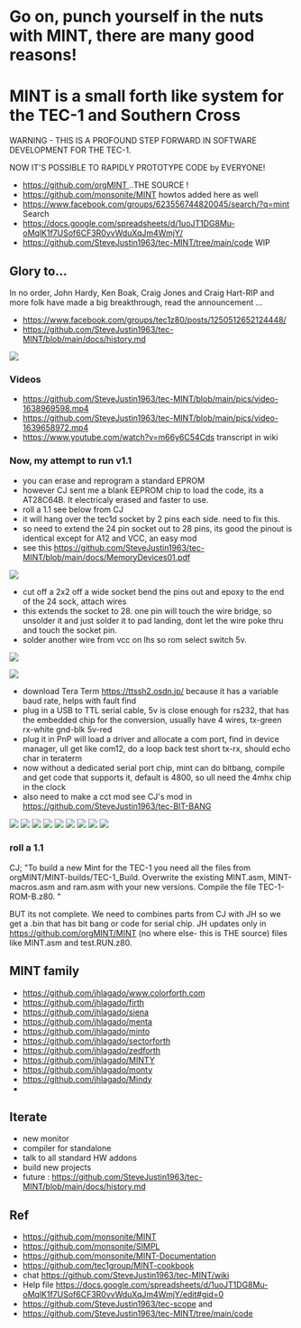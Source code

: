   

# Go on, punch yourself in the nuts with MINT, there are many good reasons!

# MINT is a small forth like system for the TEC-1 and Southern Cross  
WARNING - THIS IS A PROFOUND STEP FORWARD IN SOFTWARE DEVELOPMENT FOR THE TEC-1. 


NOW IT'S POSSIBLE TO RAPIDLY PROTOTYPE CODE by EVERYONE!

- [https://github.com/orgMINT  ](https://github.com/orgMINT/MINT)       ..THE SOURCE !
- https://github.com/monsonite/MINT         howtos added here as well
- https://www.facebook.com/groups/623556744820045/search/?q=mint   Search 
- https://docs.google.com/spreadsheets/d/1uoJT1DG8Mu-oMqlK1f7USof6CF3R0vvWduXqJm4WmjY/
- https://github.com/SteveJustin1963/tec-MINT/tree/main/code WIP


## Glory to...
In no order, John Hardy, Ken Boak, Craig Jones and Craig Hart-RIP and more folk have made a big breakthrough, read the announcement ...
- https://www.facebook.com/groups/tec1z80/posts/1250512652124448/ 
- https://github.com/SteveJustin1963/tec-MINT/blob/main/docs/history.md

![](https://github.com/SteveJustin1963/tec-MINT/blob/main/pics/263565308_1147844542415783_7150078760328965579_n.jpg)

### Videos
- https://github.com/SteveJustin1963/tec-MINT/blob/main/pics/video-1638969598.mp4
- https://github.com/SteveJustin1963/tec-MINT/blob/main/pics/video-1639658972.mp4
- https://www.youtube.com/watch?v=m66y6C54Cds  transcript in wiki



### Now, my attempt to run v1.1

- you can erase and reprogram a standard EPROM
- however CJ sent me a blank EEPROM chip to load the code, its a AT28C64B. It electricaly erased and faster to use. 
- roll a 1.1 see below from CJ
- it will hang over the tec1d socket by 2 pins each side. need to fix this.
- so need to extend the 24 pin socket out to 28 pins, its good the pinout is identical except for A12 and VCC, an easy mod
- see this https://github.com/SteveJustin1963/tec-MINT/blob/main/docs/MemoryDevices01.pdf
 
![](https://github.com/SteveJustin1963/tec-MINT/blob/main/pics/ee%20pins2.png)

- cut off a 2x2 off a wide socket bend the pins out and epoxy to the end of the 24 sock, attach wires
- this extends the socket to 28. one pin will touch the wire bridge, so unsolder it and just solder it to pad landing, dont let the wire poke thru and touch the socket pin.
- solder another wire from vcc on lhs so rom select switch 5v.

![](https://github.com/SteveJustin1963/tec-MINT/blob/main/pics/IMG_8433.jpg)

![](https://github.com/SteveJustin1963/tec-MINT/blob/main/pics/sock1.png)

- download Tera Term https://ttssh2.osdn.jp/ because it has a variable baud rate, helps with fault find
- plug in a USB to TTL serial cable, 5v is close enough for rs232, that has the embedded chip for the conversion, usually have 4 wires, tx-green rx-white gnd-blk 5v-red
- plug it in PnP will load a driver and allocate a com port, find in device manager, ull get like com12, do a loop back test short tx-rx, should echo char in teraterm
- now without a dedicated serial port chip, mint can do bitbang, compile and get code that supports it, default is 4800, so ull need the 4mhx chip in the clock
- also need to make a cct mod see CJ's mod in https://github.com/SteveJustin1963/tec-BIT-BANG

![](https://github.com/SteveJustin1963/tec-MINT/blob/main/pics/IMG_8455.jpg)
![](https://github.com/SteveJustin1963/tec-MINT/blob/main/pics/IMG_8483%20(1).jpg)
![](https://github.com/SteveJustin1963/tec-MINT/blob/main/pics/IMG_8483%20(2).jpg)
![](https://github.com/SteveJustin1963/tec-MINT/blob/main/pics/IMG_8484%20(1).jpg)
![](https://github.com/SteveJustin1963/tec-MINT/blob/main/pics/IMG_8485%20(1).jpg)
![](https://github.com/SteveJustin1963/tec-MINT/blob/main/pics/IMG_8486%20(1).jpg)
![](https://github.com/SteveJustin1963/tec-MINT/blob/main/pics/IMG_8487%20(1).jpg)
![](https://github.com/SteveJustin1963/tec-MINT/blob/main/pics/IMG_8488%20(1).jpg)
![](https://github.com/SteveJustin1963/tec-MINT/blob/main/pics/IMG_8467.jpg)
![]()

### roll a 1.1
CJ; "To build a new Mint for the TEC-1 you need all the files from orgMINT/MINT-builds/TEC-1_Build.
Overwrite the existing MINT.asm, MINT-macros.asm and ram.asm with your new versions. 
Compile the file TEC-1-ROM-B.z80. "

BUT its not complete. We need to combines parts from CJ with JH so we get a .bin that has bit bang or code for serial chip. JH updates only in https://github.com/orgMINT/MINT (no where else- this is THE source) files like MINT.asm and test.RUN.z80. 





## MINT family
  - https://github.com/jhlagado/www.colorforth.com
  - https://github.com/jhlagado/firth
  - https://github.com/jhlagado/siena
  - https://github.com/jhlagado/menta
  - https://github.com/jhlagado/minto
  - https://github.com/jhlagado/sectorforth
  - https://github.com/jhlagado/zedforth
  - https://github.com/jhlagado/MINTY
  - https://github.com/jhlagado/monty
  - https://github.com/jhlagado/Mindy
  -  

## Iterate
- new monitor
- compiler for standalone 
- talk to all standard HW addons
- build new projects
- future : https://github.com/SteveJustin1963/tec-MINT/blob/main/docs/history.md



## Ref
- https://github.com/monsonite/MINT
- https://github.com/monsonite/SIMPL
- https://github.com/monsonite/MINT-Documentation
- https://github.com/tec1group/MINT-cookbook
- chat https://github.com/SteveJustin1963/tec-MINT/wiki
- Help file   https://docs.google.com/spreadsheets/d/1uoJT1DG8Mu-oMqlK1f7USof6CF3R0vvWduXqJm4WmjY/edit#gid=0
- https://github.com/SteveJustin1963/tec-scope and 
- https://github.com/SteveJustin1963/tec-MINT/tree/main/code
 
